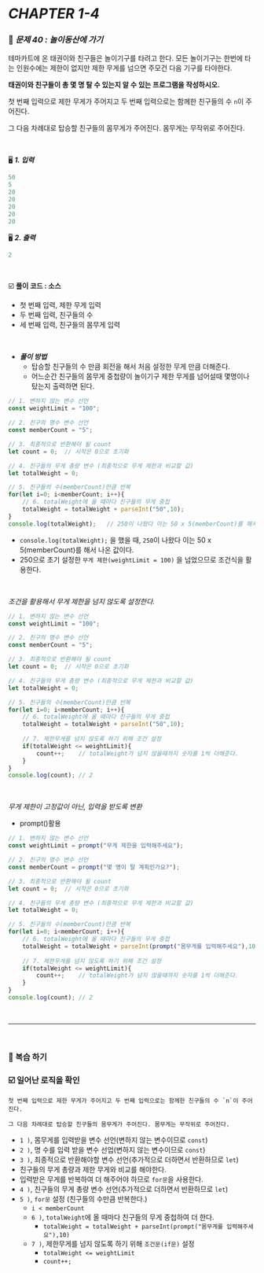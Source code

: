 # _CHAPTER 1-4_

###  :pencil: ***문제 40 :  놀이동산에 가기***

테마카트에 온 태권이와 친구들은 놀이기구를 타려고 한다. 모든 놀이기구는 한번에 타는 인원수에는 제한이 없지만 제한 무게를 넘으면 주모건 다음 기구를 타야한다.

**태권이와 친구들이 총 몇 명 탈 수 있는지 알 수 있는 프로그램을 작성하시오.**

첫 번째 입력으로 제한 무게가 주어지고 두 번째 입력으로는 함께한 친구들의 수 `n`이 주어진다.

그 다음 차례대로 탑승할 친구들의 몸무게가 주어진다. 몸무게는 무작위로 주어진다.

<br>

:desktop_computer: ***1. 입력***

```javascript
50
5
20
20
20
20
20
```

:desktop_computer: ***2. 출력***

```javascript
2
```

<br>

:ballot_box_with_check: **풀이 코드  : 소스**

- 첫 번째 입력, 제한 무게 입력
- 두 번째 입력, 친구들의 수
- 세 번째 입력, 친구들의 몸무게 입력

<br>

- ***풀이 방법***
  - 탑승할 친구들의 수 만큼 회전을 해서 처음 설정한 무게 만큼 더해준다.
  - 어느순간 친구들의 몸무게 중첩량이 놀이기구 제한 무게를 넘어설때 몇명이나 탔는지 출력하면 된다.

```javascript
// 1. 변하지 않는 변수 선언
const weightLimit = "100";

// 2. 친구의 명수 변수 선언
const memberCount = "5";

// 3. 최종적으로 반환해야 될 count
let count = 0;	// 시작은 0으로 초기화

// 4. 친구들의 무게 총량 변수 (최종적으로 무게 제한과 비교할 값)
let totalWeight = 0;

// 5. 친구들의 수(memberCount)만큼 반복
for(let i=0; i<memberCount; i++){
    // 6. totalWeight에 올 때마다 친구들의 무게 중첩
    totalWeight = totalWeight + parseInt("50",10);
}
console.log(totalWeight);	// 250이 나왔다 이는 50 x 5(memberCount)를 해서 나온 값이다.
```

- `console.log(totalWeight);` 을 했을 때, `250`이 나왔다 이는 50 x 5(memberCount)를 해서 나온 값이다.
- 250으로 초기 설정한 `무게 제한(weightLimit = 100)` 을 넘었으므로 조건식을 활용한다. 

<br>

_조건을 활용해서 무게 제한을 넘지 않도록 설정한다._

```javascript
// 1. 변하지 않는 변수 선언
const weightLimit = "100";

// 2. 친구의 명수 변수 선언
const memberCount = "5";

// 3. 최종적으로 반환해야 될 count
let count = 0;	// 시작은 0으로 초기화

// 4. 친구들의 무게 총량 변수 (최종적으로 무게 제한과 비교할 값)
let totalWeight = 0;

// 5. 친구들의 수(memberCount)만큼 반복
for(let i=0; i<memberCount; i++){
    // 6. totalWeight에 올 때마다 친구들의 무게 중첩
    totalWeight = totalWeight + parseInt("50",10);
    
    // 7. 제한무게를 넘지 않도록 하기 위해 조건 설정
    if(totalWeight <= weightLimit){
        count++;	// totalWeight가 넘지 않을때까지 숫자를 1씩 더해준다.
    }
}
console.log(count);	// 2
```

<br>

_무게 제한이 고정값이 아닌, 입력을 받도록 변환_

- prompt()활용

```javascript
// 1. 변하지 않는 변수 선언
const weightLimit = prompt("무게 제한을 입력해주세요");

// 2. 친구의 명수 변수 선언
const memberCount = prompt("몇 명이 탈 계획인가요?");

// 3. 최종적으로 반환해야 될 count
let count = 0;	// 시작은 0으로 초기화

// 4. 친구들의 무게 총량 변수 (최종적으로 무게 제한과 비교할 값)
let totalWeight = 0;

// 5. 친구들의 수(memberCount)만큼 반복
for(let i=0; i<memberCount; i++){
    // 6. totalWeight에 올 때마다 친구들의 무게 중첩
    totalWeight = totalWeight + parseInt(prompt("몸무게를 입력해주세요"),10);
    
    // 7. 제한무게를 넘지 않도록 하기 위해 조건 설정
    if(totalWeight <= weightLimit){
        count++;	// totalWeight가 넘지 않을때까지 숫자를 1씩 더해준다.
    }
}
console.log(count);	// 2
```

<br>

---

<br>

### :diamond_shape_with_a_dot_inside: 복습 하기

###  :ballot_box_with_check: 일어난 로직을 확인​

```
첫 번째 입력으로 제한 무게가 주어지고 두 번째 입력으로는 함께한 친구들의 수 `n`이 주어진다.

그 다음 차례대로 탑승할 친구들의 몸무게가 주어진다. 몸무게는 무작위로 주어진다.
```

- `1 )`, 몸무게를 입력받을 변수 선언(변하지 않는 변수이므로 `const`)
- `2 )`, 명 수를 입력 받을 변수 선업(변하지 않는 변수이므로 `const`)
- `3 )`,  최종적으로 반환해야할 변수 선언(추가적으로 더하면서 반환하므로 `let`)
- 친구들의 무게 총량과 제한 무게와 비교를 해야한다.
- 입력받은 무게를 반복하여 더 해주어야 하므로 `for문`을 사용한다.
- `4 )`, 친구들의 무게 총량 변수 선언(추가적으로 더하면서 반환하므로 `let`)
- `5 )`, `for문` 설정 (친구들의 수만큼 반복한다.)
  - `i < memberCount`
  - `6 )`,  `totalWeight`에 올 때마다 친구들의 무게 중첩하여 더 한다.
    - `totalWeight = totalWeight + parseInt(prompt("몸무게를 입력해주세요"),10)`
  - `7 )`, 제한무게를 넘지 않도록 하기 위해 `조건문(if문)` 설정
    - `totalWeight <= weightLimit`
    - `count++;`

